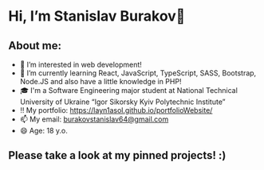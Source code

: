 # Hi, I’m Stanislav Burakov👋


## About me:
- 👀 I’m interested in web development!
- 🌱 I’m currently learning React, JavaScript, TypeScript, SASS, Bootstrap, Node.JS and also have a little knowledge in PHP!
- 🎓 I'm a Software Engineering major student at National Technical University of Ukraine “Igor Sikorsky Kyiv Polytechnic Institute”
- ‼️ My portfolio: https://layn1asol.github.io/portfolioWebsite/
- 📫 My email: burakovstanislav64@gmail.com
- 😄 Age: 18 y.o.


## Please take a look at my pinned projects! :)
